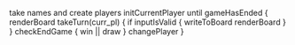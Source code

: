 take names and create players
initCurrentPlayer
until gameHasEnded {
renderBoard
takeTurn(curr_pl) {
if inputIsValid {
writeToBoard
renderBoard
}
}
checkEndGame {
win || draw
}
changePlayer
}
